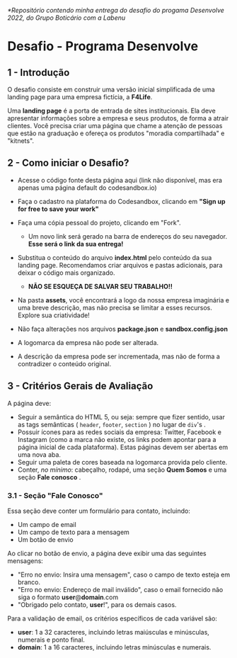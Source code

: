 _*Repositório contendo minha entrega do desafio do progama Desenvolve 2022, do Grupo Boticário com a Labenu_

# Desafio - Programa Desenvolve

## 1 - Introdução

O desafio consiste em construir uma versão inicial simplificada de uma landing page para uma empresa fictícia, a **F4Life**.

Uma **landing page** é a porta de entrada de sites institucionais. Ela deve apresentar informações sobre a empresa e seus produtos, de forma a atrair clientes. Você precisa criar uma página que chame a atenção de pessoas que estão na graduação e ofereça os produtos "moradia compartilhada" e "kitnets".

## 2 - Como iniciar o Desafio?

- Acesse o código fonte desta página aqui (link não disponível, mas era apenas uma página default do codesandbox.io)

- Faça o cadastro na plataforma do Codesandbox, clicando em **"Sign up for free to save your work"**

- Faça uma cópia pessoal do projeto, clicando em "Fork".

  - Um novo link será gerado na barra de endereços do seu navegador. **Esse será o link da sua entrega!**

- Substitua o conteúdo do arquivo **index.html** pelo conteúdo da sua landing page. Recomendamos criar arquivos e pastas adicionais, para deixar o código mais organizado.

  

  - **NÃO SE ESQUEÇA DE SALVAR SEU TRABALHO!!**

    

- Na pasta **assets**, você encontrará a logo da nossa empresa imaginária e uma breve descrição, mas não precisa se limitar a esses recursos. Explore sua criatividade!

- Não faça alterações nos arquivos **package.json** e **sandbox.config.json**

- A logomarca da empresa não pode ser alterada.

- A descrição da empresa pode ser incrementada, mas não de forma a contradizer o conteúdo original.

## 3 - Critérios Gerais de Avaliação

A página deve:

- Seguir a semântica do HTML 5, ou seja: sempre que fizer sentido, usar as tags semânticas ( `header`, `footer`, `section` ) no lugar de `div`'s .
- Possuir ícones para as redes sociais da empresa: Twitter, Facebook e Instagram (como a marca não existe, os links podem apontar para a página inicial de cada plataforma). Estas páginas devem ser abertas em uma nova aba.
- Seguir uma paleta de cores baseada na logomarca provida pelo cliente.
- Conter, *no mínimo*: cabeçalho, rodapé, uma seção **Quem Somos** e uma seção **Fale conosco** .

### 3.1 - Seção "Fale Conosco"

Essa seção deve conter um formulário para contato, incluindo:

- Um campo de email
- Um campo de texto para a mensagem
- Um botão de envio

Ao clicar no botão de envio, a página deve exibir uma das seguintes mensagens:

- "Erro no envio: Insira uma mensagem", caso o campo de texto esteja em branco.
- "Erro no envio: Endereço de mail inválido", caso o email fornecido não siga o formato **user**@**domain**.com
- "Obrigado pelo contato, **user**!", para os demais casos.



Para a validação de email, os critérios específicos de cada variável são:

- **user**: 1 a 32 caracteres, incluindo letras maiúsculas e minúsculas, numerais e ponto final.
- **domain**: 1 a 16 caracteres, incluindo letras minúsculas e numerais.
